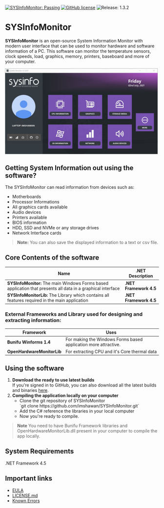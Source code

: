 [![SYSInfoMonitor: Passing](https://img.shields.io/badge/SYSInfoMonitor-Passing-green)](https://github.com/imshawan/SYSInfoMonitor)
[![GitHub license](https://img.shields.io/github/license/imshawan/SYSInfoMonitor)](https://github.com/imshawan/SYSInfoMonitor/blob/main/LICENSE)
![Release: 1.3.2](https://img.shields.io/badge/Release-1.3.2-informational)

# SYSInfoMonitor

**SYSInfoMonitor** is an open-source System Information Monitor with modern user interface that can be used to monitor hardware and software information of a PC. This software can monitor the temperature sensors, clock speeds, load, graphics, memory, printers, baseboard and more of your computer.

<p>
	<img src="https://github.com/imshawan/SYSInfoMonitor/blob/main/src/sysinfo.jpg" width="500px">
</p>

## Getting System Information out using the software?

The SYSInfoMonitor can read information from devices such as:

-   Motherboards
-   Processor Informations
-   All graphics cards available
-   Audio devices
-   Printers available
-   BIOS information
-   HDD, SSD and NVMe or any storage drives
-   Network Interface cards

> **Note:** You can also save the displayed information to a text or csv file.

## Core Contents of the software

| Name | .NET Description                    |
| ------------- | ------------------------------ |
| **SYSInfoMonitor:** The main Windows Forms based application that presents all data in a graphical interface     | **.NET Framework 4.5**     |
| **SYSInfoMonitorLib:**  The Library which contains all features required in the main application   | **.NET Framework 4.5**     |

### External Frameworks and Library used for designing and extracting information:
| Framework | Uses                    |
| ------------- | ------------------------------ |
| **Bunifu Winforms 1.4**     | For making the Windows Forms based application more attractive.     |
| **OpenHardwareMonitorLib**    | For extracting CPU and it's Core thermal data     |

## Using the software
<ol>
<li><b>Download the ready to use latest builds</b></li>
If you're signed in to GitHub, you can also download all the latest builds and binaries <a href="https://github.com/imshawan/SYSInfoMonitor/releases">here</a>.
<li><b>Compiling the application locally on your computer</b>
<ul>
<li>Clone the git repository of SYSInfoMonitor<br>
	 `git clone https://github.com/imshawan/SYSInfoMonitor.git`
 </li>
<li>Add the C# reference the libraries in your local computer</li>
<li>Now you're ready to compile.</li>
</ul>
</li>
</ol>

>  **Note** You need to have Bunifu Framework libraries and OpenHardwareMonitorLib.dll present in your computer to compile the app locally.
  
## System Requirements
.NET Framework 4.5

## Important links

-   [EULA](https://github.com/imshawan/SYSInfoMonitor/blob/main/docs/EULA.md)
-   [LICENSE.md](https://github.com/imshawan/SYSInfoMonitor/blob/main/docs/gpl-3.0-LICENSE.md)
-   [Known Errors](https://github.com/imshawan/SYSInfoMonitor/blob/main/docs/ERRORS.md)
